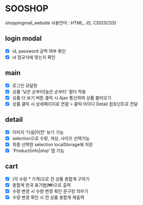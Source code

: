 # SOOSHOP
shoppingmall_website
사용언어 : HTML, JS, CSS(SCSS)

## login modal
- [x] id, password 공백 여부 확인
- [x] id 정규식에 맞는지 확인

## main
- [x] 로그인 모달창
- [x] 상품 '낮은 순부터|높은 순부터' 필터 적용
- [x] 상품 더 보기 버튼 클릭 시 Ajax 통신하여 상품 불러오기
- [x] 상품 클릭 시 상세페이지로 연결 > 클릭 아이디 Detail 컴포넌트로 전달

## detail
- [x] 이미지 '다음|이전' 보기 기능
- [x] selection으로 수량, 색상, 사이즈 선택기능
- [x] 최종 선택한 selection localStorage에 저장
- [x] 'Product|info|ship' 탭 기능

## cart
- [x] (각 수랑 * 가격)으로 전 상품 총합계 구하기
- [x] 총합계 한국 표기법(₩)으로 출력
- [x] 수량 변경 시 수량 변경 확인 문구창 띄우기
- [x] 수량 변경 확인 시 전 상품 총합계 재출력
